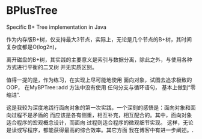 # BPlusTree
Specific B+ Tree implementation in Java

作为内存版B+树，仅支持最大3节点，实际上，无论是几个节点的B+树，其时间复杂度都是O(log2n)，

离开磁盘的B+树，其实践的主要意义是索引与数据分离，除此之外，与使用各种方式进行平衡的二叉树
并无实质区别。

值得一提的是，作为练习，在实现上尽可能地使用 面向对象，试图去追求极致的OOP， 在MyBPTree::add 方法中没有使用
任何分支与循环语句， 基本上做到“零缩进”.

这是我较为深度地践行面向对象的第一次实践，一个深刻的感悟是：面向对象和面向过程不是矛盾的
而应该是各有侧重，相互补充，相互配合的。其中，面向对象适合程序的宏观概念设计，而面向
过程则适合程序的微观细节实现。 这样，无论是读或写程序，都能获得最高的综合效率。其它方面
我在博客中有进一步阐述。.
